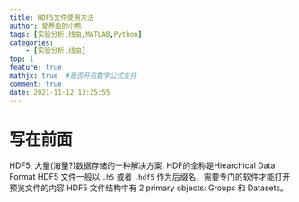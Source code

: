 ```yaml
---
title: HDF5文件使用方法
author: 爱养虫的小熊
tags: [实验分析,线虫,MATLAB,Python]
categories:
    - [实验分析,线虫]
top: 1
feature: true
mathjx: true  #是否开启数学公式支持
comment: true
date: 2021-11-12 13:25:55
---
```


# 写在前面
HDF5, 大量(海量?)数据存储的一种解决方案. HDF的全称是Hiearchical Data Format
HDF5 文件一般以 `.h5` 或者 `.hdf5` 作为后缀名，需要专门的软件才能打开预览文件的内容
HDF5 文件结构中有 2 primary objects: Groups 和 Datasets。



<!--more-->